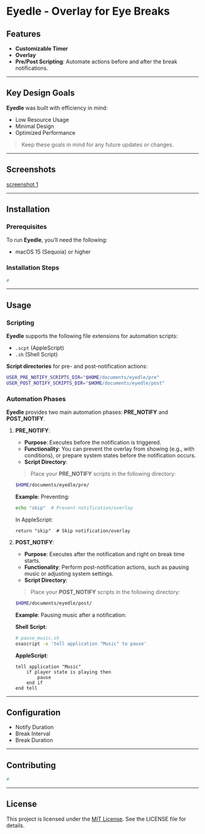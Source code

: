 # Eyedle - Overlay for Eye Breaks

## Features

* **Customizable Timer**
* **Overlay**
* **Pre/Post Scripting**: Automate actions before and after the break notifications.

---

## Key Design Goals

**Eyedle** was built with efficiency in mind:

* Low Resource Usage
* Minimal Design
* Optimized Performance

> Keep these goals in mind for any future updates or changes.

---

## Screenshots

[screenshot 1](https://github.com/2qp/eyedle/raw/master/md/media/screenshot_ol_01.png)

---

## Installation

### Prerequisites

To run **Eyedle**, you’ll need the following:

* macOS 15 (Sequoia) or higher

### Installation Steps

```bash
# 

```

---

## Usage



### Scripting

**Eyedle** supports the following file extensions for automation scripts:

* `.scpt` (AppleScript)
* `.sh` (Shell Script)

**Script directories** for pre- and post-notification actions:

```bash
USER_PRE_NOTIFY_SCRIPTS_DIR="$HOME/documents/eyedle/pre"
USER_POST_NOTIFY_SCRIPTS_DIR="$HOME/documents/eyedle/post"
```

### Automation Phases

**Eyedle** provides two main automation phases: **PRE\_NOTIFY** and **POST\_NOTIFY**.

1. **PRE\_NOTIFY**:

   * **Purpose**: Executes before the notification is triggered.
   * **Functionality**: You can prevent the overlay from showing (e.g., with conditions), or prepare system states before the notification occurs.
   * **Script Directory**:
   
   > Place your **PRE\_NOTIFY** scripts in the following directory:

     ```bash
     $HOME/documents/eyedle/pre/
     ```

   **Example**: Preventing:

   ```bash
   echo "skip"  # Prevent notification/overlay
   ```

   In AppleScript:

   ```applescript
   return "skip"  # Skip notification/overlay
   ```

2. **POST\_NOTIFY**:

   * **Purpose**: Executes after the notification and right on break time starts.
   * **Functionality**: Perform post-notification actions, such as pausing music or adjusting system settings.
   * **Script Directory**:
   
   > Place your **POST\_NOTIFY** scripts in the following directory:

     ```bash
     $HOME/documents/eyedle/post/
     ```

   **Example**: Pausing music after a notification:

   **Shell Script**:

   ```bash
   # pause_music.sh
   osascript -e 'tell application "Music" to pause'
   ```

   **AppleScript**:

   ```applescript
   tell application "Music"
       if player state is playing then
           pause
       end if
   end tell
   ```
---

## Configuration

* Notify Duration
* Break Interval
* Break Duration

---

## Contributing

```bash
#
```

---

## License

This project is licensed under the [MIT License](LICENSE). See the LICENSE file for details.